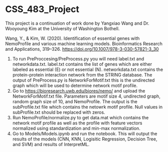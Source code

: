 # CSS_483_Project

This project is a continuation of work done by Yangxiao Wang and Dr. Wooyoung Kim at the University of Washington Bothell.

Wang, Y., & Kim, W. (2020). Identification of essential genes with NemoProfile and various machine learning models. Bioinformatics Research and Applications, 319–326. https://doi.org/10.1007/978-3-030-57821-3_30 

1.	To run PreProccesing/PreProcess.py you will need label.txt and networkdata.txt. label.txt contains the list of genes which are either labeled as essential (E) or not essential (N). networkdata.txt contains the protein-protein interaction network from the STRING database. The output of PreProcess.py is NetworkForMotif.txt this is the undirected graph which will be used to determine network motif profile.
2.	 Go to https://bioresearch.uwb.edu/biores/nemo/ and upload the NetworkForMotif.txt file. Parameters are motif size 4, undirected graph, random graph size of 10, and NemoProfile. The output is the subProfile.txt file which contains the netowrk motif profile. Null values in subProfile.txt should be replaced with zeros.
3.	Run NemoProfile/normalize.py to get data.mat which contains the network motif profile as well as the profile with feature vectors normalized using standardization and min-max normalization.
4.	Go to Models/Models.ipynb and run the notebook. This will output the results of the models (CNN, KNN, Logisitic Regression, Decision Tree, and SVM) and results of InterpretML.
